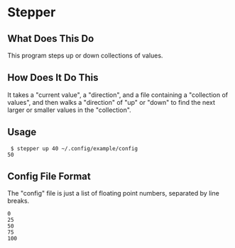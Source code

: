 # Stepper

## What Does This Do

This program steps up or down collections of values.

## How Does It Do This

It takes a "current value", a "direction", and a file containing a "collection of values",
and then walks a "direction" of "up" or "down" to find the next larger or smaller values in the "collection".

## Usage

```
 $ stepper up 40 ~/.config/example/config
50
```

## Config File Format

The "config" file is just a list of floating point numbers, separated by line breaks.

```
0
25
50
75
100
```
